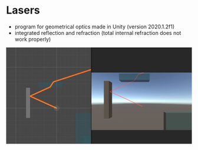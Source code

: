 # Lasers
- program for geometrical optics made in Unity (version 2020.1.2f1)
- integrated reflection and refraction (total internal refraction does not work properly)

![Preview in Unity editor](Lasers_preview.JPG)
